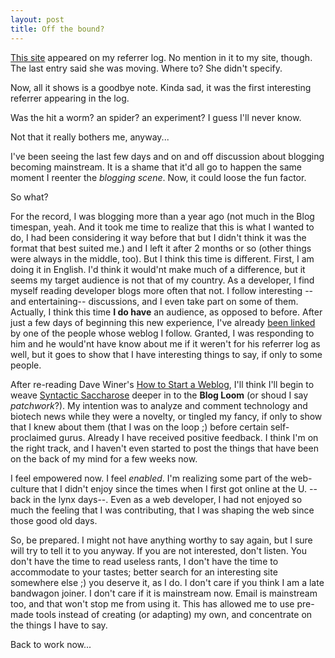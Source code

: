 ```yaml
---
layout: post
title: Off the bound?
---
```


<a href="http://on-the-bound.net/">This site</a> appeared on my referrer log. No mention in it to my site, though. The last entry said she was moving. Where to? She didn't specify.

Now, all it shows is a goodbye note. Kinda sad, it was the first interesting referrer appearing in the log.

Was the hit a worm? an spider? an experiment? I guess I'll never know.

Not that it really bothers me, anyway...

I've been seeing the last few days and on and off discussion about blogging becoming mainstream. It is a shame that it'd all go to happen the same moment I reenter the <i>blogging scene</i>. Now, it could loose the fun factor. 

So what?

For the record, I was blogging more than a year ago (not much in the Blog timespan, yeah. And it took me time to realize that this is what I wanted to do, I had been considering it way before that but I didn't think it was the format that best suited me.) and I left it after 2 months or so (other things were always in the middle, too). But I think this time is different. First, I am doing it in English. I'd think it would'nt make much of a difference, but it seems my target audience is not that of my country. As a developer, I find myself reading developer blogs more often that not. I follow interesting --and entertaining-- discussions, and I even take part on some of them. Actually, I think this time <b>I do have</b> an audience, as opposed to before. After just a few days of beginning this new experience, I've already <a href="http://radio.weblogs.com/0104841/2002/05/10.html#a72">been linked</a> by one of the people whose weblog I follow. Granted, I was responding to him and he would'nt have know about me if it weren't for his referrer log as well, but it goes to show that I have interesting things to say, if only to some people.

After re-reading Dave Winer's <a href="http://davenet.userland.com/2002/05/07/howToStartAWeblogforProfessionalJournalists">How to Start a Weblog</a>, I'll think I'll begin to weave <a href="http://victor.carotena.net/weblog/">Syntactic Saccharose</a> deeper in to the <b>Blog Loom</b> (or shoud I say <i>patchwork</i>?). My intention was to analyze and comment technology and biotech news while they were a novelty, or tingled my fancy, if only to show that I knew about them (that I was on the loop ;) before certain self-proclaimed gurus. Already I have received positive feedback. I think I'm on the right track, and I haven't even started to post the things that have been on the back of my mind for a few weeks now.

I feel empowered now. I feel <i>enabled</i>. I'm realizing some part of the web-culture that I didn't enjoy since the times when I first got online at the U. --back in the lynx days--. Even as a web developer, I had not enjoyed so much the feeling that I was contributing, that I was shaping the web since those good old days.

So, be prepared. I might not have anything worthy to say again, but I sure will try to tell it to you anyway. If you are not interested, don't listen. You don't have the time to read useless rants, I don't have the time to accommodate to your tastes; better search for an interesting site somewhere else ;) you deserve it, as I do. I don't care if you think I am a late bandwagon joiner. I don't care if it is mainstream now. Email is mainstream too, and that won't stop me from using it. This has allowed me to use pre-made tools instead of creating (or adapting) my own, and concentrate on the things I have to say.

Back to work now...
